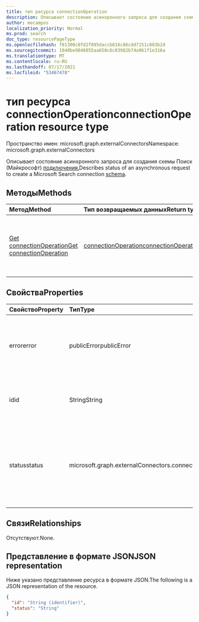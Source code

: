 ```yaml
---
title: тип ресурса connectionOperation
description: Описывает состояние асинхронного запроса для создания схемы Поиск (Майкрософт) подключения.
author: mecampos
localization_priority: Normal
ms.prod: search
doc_type: resourcePageType
ms.openlocfilehash: f81300c0fd2f895daccb816c86cdd7151c803b2d
ms.sourcegitcommit: 1940be9846055aa650c6c03982b74a961f1e316a
ms.translationtype: MT
ms.contentlocale: ru-RU
ms.lasthandoff: 07/17/2021
ms.locfileid: "53467478"
---
```

# <a name="connectionoperation-resource-type"></a><span data-ttu-id="e23d8-103">тип ресурса connectionOperation</span><span class="sxs-lookup"><span data-stu-id="e23d8-103">connectionOperation resource type</span></span>

<span data-ttu-id="e23d8-104">Пространство имен: microsoft.graph.externalConnectors</span><span class="sxs-lookup"><span data-stu-id="e23d8-104">Namespace: microsoft.graph.externalConnectors</span></span>



<span data-ttu-id="e23d8-105">Описывает состояние асинхронного запроса для создания схемы Поиск (Майкрософт) [подключения.](externalconnectors-schema.md)</span><span class="sxs-lookup"><span data-stu-id="e23d8-105">Describes status of an asynchronous request to create a Microsoft Search connection [schema](externalconnectors-schema.md).</span></span>

## <a name="methods"></a><span data-ttu-id="e23d8-106">Методы</span><span class="sxs-lookup"><span data-stu-id="e23d8-106">Methods</span></span>
|<span data-ttu-id="e23d8-107">Метод</span><span class="sxs-lookup"><span data-stu-id="e23d8-107">Method</span></span>|<span data-ttu-id="e23d8-108">Тип возвращаемых данных</span><span class="sxs-lookup"><span data-stu-id="e23d8-108">Return type</span></span>|<span data-ttu-id="e23d8-109">Описание</span><span class="sxs-lookup"><span data-stu-id="e23d8-109">Description</span></span>|
|:---|:---|:---|
|[<span data-ttu-id="e23d8-110">Get connectionOperation</span><span class="sxs-lookup"><span data-stu-id="e23d8-110">Get connectionOperation</span></span>](../api/externalconnectors-connectionoperation-get.md)|[<span data-ttu-id="e23d8-111">connectionOperation</span><span class="sxs-lookup"><span data-stu-id="e23d8-111">connectionOperation</span></span>](../resources/externalconnectors-connectionoperation.md)|<span data-ttu-id="e23d8-112">Ознакомьтесь с свойствами и отношениями объекта [connectionOperation.](../resources/externalconnectors-connectionoperation.md)</span><span class="sxs-lookup"><span data-stu-id="e23d8-112">Read the properties and relationships of a [connectionOperation](../resources/externalconnectors-connectionoperation.md) object.</span></span>|

## <a name="properties"></a><span data-ttu-id="e23d8-113">Свойства</span><span class="sxs-lookup"><span data-stu-id="e23d8-113">Properties</span></span>
|<span data-ttu-id="e23d8-114">Свойство</span><span class="sxs-lookup"><span data-stu-id="e23d8-114">Property</span></span>|<span data-ttu-id="e23d8-115">Тип</span><span class="sxs-lookup"><span data-stu-id="e23d8-115">Type</span></span>|<span data-ttu-id="e23d8-116">Описание</span><span class="sxs-lookup"><span data-stu-id="e23d8-116">Description</span></span>|
|:---|:---|:---|
|<span data-ttu-id="e23d8-117">error</span><span class="sxs-lookup"><span data-stu-id="e23d8-117">error</span></span>|<span data-ttu-id="e23d8-118">publicError</span><span class="sxs-lookup"><span data-stu-id="e23d8-118">publicError</span></span>| <span data-ttu-id="e23d8-119">Если `status` это `failed` так, предоставляет дополнительные сведения об ошибке, которая привела к сбою.</span><span class="sxs-lookup"><span data-stu-id="e23d8-119">If `status` is `failed`, provides more information about the error that caused the failure.</span></span>|
|<span data-ttu-id="e23d8-120">id</span><span class="sxs-lookup"><span data-stu-id="e23d8-120">id</span></span>|<span data-ttu-id="e23d8-121">String</span><span class="sxs-lookup"><span data-stu-id="e23d8-121">String</span></span>| <span data-ttu-id="e23d8-122">Уникальный идентификатор для подключенияOperation.</span><span class="sxs-lookup"><span data-stu-id="e23d8-122">Unique identifier for the connectionOperation.</span></span> <span data-ttu-id="e23d8-123">Только для чтения.</span><span class="sxs-lookup"><span data-stu-id="e23d8-123">Read-only.</span></span> |
|<span data-ttu-id="e23d8-124">status</span><span class="sxs-lookup"><span data-stu-id="e23d8-124">status</span></span>|<span data-ttu-id="e23d8-125">microsoft.graph.externalConnectors.connectionOperationStatus</span><span class="sxs-lookup"><span data-stu-id="e23d8-125">microsoft.graph.externalConnectors.connectionOperationStatus</span></span>| <span data-ttu-id="e23d8-126">Указывает состояние асинхронной операции.</span><span class="sxs-lookup"><span data-stu-id="e23d8-126">Indicates the status of the asynchronous operation.</span></span> <span data-ttu-id="e23d8-127">Возможные значения: `unspecified`, `inprogress`, `completed`, `failed`, `unknownFutureValue`.</span><span class="sxs-lookup"><span data-stu-id="e23d8-127">Possible values are: `unspecified`, `inprogress`, `completed`, `failed`, `unknownFutureValue`.</span></span>|

## <a name="relationships"></a><span data-ttu-id="e23d8-128">Связи</span><span class="sxs-lookup"><span data-stu-id="e23d8-128">Relationships</span></span>
<span data-ttu-id="e23d8-129">Отсутствуют.</span><span class="sxs-lookup"><span data-stu-id="e23d8-129">None.</span></span>

## <a name="json-representation"></a><span data-ttu-id="e23d8-130">Представление в формате JSON</span><span class="sxs-lookup"><span data-stu-id="e23d8-130">JSON representation</span></span>
<span data-ttu-id="e23d8-131">Ниже указано представление ресурса в формате JSON.</span><span class="sxs-lookup"><span data-stu-id="e23d8-131">The following is a JSON representation of the resource.</span></span>
<!-- {
  "blockType": "resource",
  "keyProperty": "id",
  "@odata.type": "microsoft.graph.externalConnectors.connectionOperation",
  "openType": false
}
-->
``` json
{
  "id": "String (identifier)",
  "status": "String"
}
```

